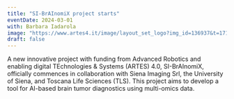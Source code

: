 ```yaml
---
title: "SI-BrAInomiX project starts"
eventDate: 2024-03-01
with: Barbara Iadarola
image: "https://www.artes4.it/image/layout_set_logo?img_id=136937&t=1715652512752"
draft: false
---
```


A new innovative project with funding from Advanced Robotics and enabling digital TEchnologies & Systems (ARTES) 4.0, SI-BrAInomiX, officially commences in collaboration with Siena Imaging Srl, the University of Siena, and Toscana Life Sciences (TLS). This project aims to develop a tool for AI-based brain tumor diagnostics using multi-omics data.